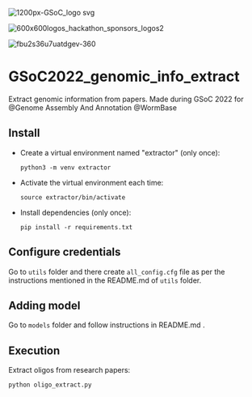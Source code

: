 ![1200px-GSoC_logo svg](https://user-images.githubusercontent.com/71775151/188504149-fa9ddcf1-6de0-4b7a-bd98-4eb3170de296.png)

![600x600logos_hackathon_sponsors_logos2](https://user-images.githubusercontent.com/71775151/188504166-8272a4ed-a502-4b0f-a8fb-a11964212187.jpg)

![fbu2s36u7uatdgev-360](https://user-images.githubusercontent.com/71775151/188504178-b052d003-5ac1-4f74-b1bb-e944660970b6.png)

# GSoC2022_genomic_info_extract
Extract genomic information from papers. Made during GSoC 2022 for @Genome Assembly And Annotation @WormBase

## Install

- Create a virtual environment named "extractor" (only once):

  `python3 -m venv extractor`

- Activate the virtual environment each time:

  `source extractor/bin/activate`

- Install dependencies (only once):
  

  `pip install -r requirements.txt`
  
## Configure credentials

Go to `utils` folder and there create `all_config.cfg` file as per the instructions mentioned in the README.md of `utils` folder.

## Adding model

Go to `models` folder and follow instructions in README.md .

## Execution

Extract oligos from research papers:

`python oligo_extract.py`
